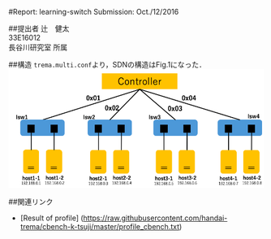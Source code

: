 #Report: learning-switch
Submission: Oct./12/2016  

##提出者
辻　健太  
33E16012  
長谷川研究室 所属  

##構造
`trema.multi.conf`より，SDNの構造はFig.1になった．
![NetworkStructure](https://github.com/handai-trema/learning-switch-k-tsuji/blob/master/img/NetworkStructure.png "Fig.1")


##関連リンク
* [Result of profile] (https://raw.githubusercontent.com/handai-trema/cbench-k-tsuji/master/profile_cbench.txt)
